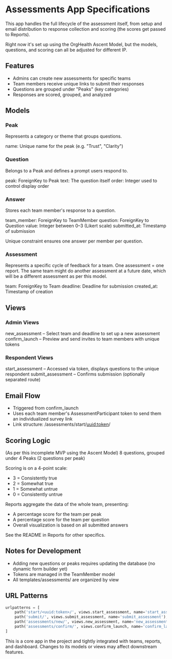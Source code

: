 # Assessments App Specifications

This app handles the full lifecycle of the assessment itself, from setup and email distribution to response collection and scoring (the scores get passed to Reports).

Right now it's set up using the OrgHealth Ascent Model, but the models, questions, and scoring can all be adjusted for different IP.

## Features

- Admins can create new assessments for specific teams
- Team members receive unique links to submit their responses
- Questions are grouped under "Peaks" (key categories)
- Responses are scored, grouped, and analyzed

## Models

### Peak

Represents a category or theme that groups questions.

name: Unique name for the peak (e.g. "Trust", "Clarity")

### Question

Belongs to a Peak and defines a prompt users respond to.

peak: ForeignKey to Peak
text: The question itself
order: Integer used to control display order

### Answer

Stores each team member's response to a question.

team_member: ForeignKey to TeamMember
question: ForeignKey to Question
value: Integer between 0–3 (Likert scale)
submitted_at: Timestamp of submission

Unique constraint ensures one answer per member per question.

### Assessment

Represents a specific cycle of feedback for a team. One assessment = one report. The same team might do another assessment at a future date, which will be a different assessment as per this model.

team: ForeignKey to Team
deadline: Deadline for submission
created_at: Timestamp of creation


## Views

### Admin Views

new_assessment – Select team and deadline to set up a new assessment
confirm_launch – Preview and send invites to team members with unique tokens

### Respondent Views

start_assessment – Accessed via token, displays questions to the unique respondent
submit_assessment – Confirms submission (optionally separated route)


## Email Flow

- Triggered from confirm_launch
- Uses each team member's AssessmentParticipant token to send them an individualized survey link
- Link structure: /assessments/start/<uuid:token>/


## Scoring Logic

(As per this incomplete MVP using the Ascent Model) 8 questions, grouped under 4 Peaks (2 questions per peak)

Scoring is on a 4-point scale:
- 3 = Consistently true
- 2 = Somewhat true
- 1 = Somewhat untrue
- 0 = Consistently untrue

Reports aggregate the data of the whole team, presenting:
- A percentage score for the team per peak
- A percentage score for the team per question
- Overall visualization is based on all submitted answers

See the README in Reports for other specifics.


## Notes for Development

- Adding new questions or peaks requires updating the database (no dynamic form builder yet)
- Tokens are managed in the TeamMember model
- All templates/assessments/ are organized by view


## URL Patterns

```python
urlpatterns = [
    path('start/<uuid:token>/', views.start_assessment, name='start_assessment'),
    path('submit/', views.submit_assessment, name='submit_assessment'),
    path('assessments/new/', views.new_assessment, name='new_assessment'),
    path('assessments/confirm/', views.confirm_launch, name='confirm_launch'),
]
```

This is a core app in the project and tightly integrated with teams, reports, and dashboard. Changes to its models or views may affect downstream features.
